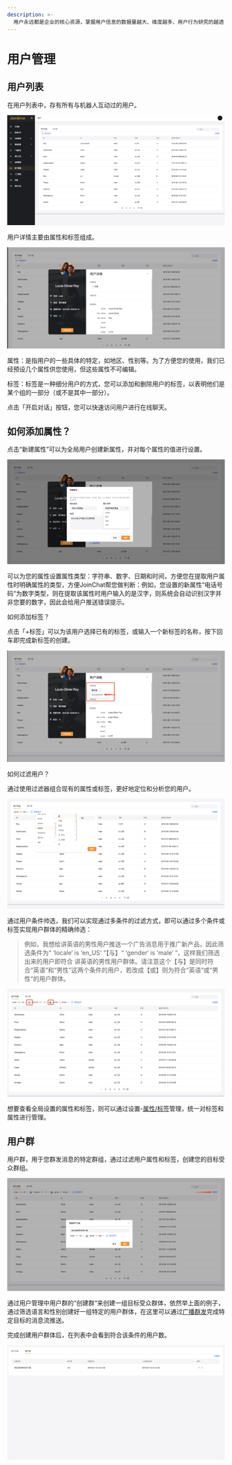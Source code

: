 ```yaml
---
description: >-
  用户永远都是企业的核心资源，掌握用户信息的数据量越大、维度越多、用户行为研究的越透，对您的业务发展帮助越大。因此「用户」功能模块作为您最核心的资产，用于帮您管理所有用户。
---
```


# 用户管理

## 用户列表

在用户列表中，存有所有与机器人互动过的用户。

![&#x7528;&#x6237;&#x5217;&#x8868;](../.gitbook/assets/image%20%2828%29.png)

用户详情主要由属性和标签组成。

![&#x7528;&#x6237;&#x8BE6;&#x60C5;](../.gitbook/assets/image%20%2813%29.png)

属性：是指用户的一些具体的特定，如地区、性别等。为了方便您的使用，我们已经预设几个属性供您使用，但这些属性不可编辑。

标签：标签是一种细分用户的方式，您可以添加和删除用户的标签，以表明他们是某个组的一部分（或不是其中一部分）。

点击「开启对话」按钮，您可以快速访问用户进行在线聊天。 

## 如何添加属性？

点击“新建属性”可以为全局用户创建新属性，并对每个属性的值进行设置。

![&#x8BBE;&#x7F6E;&#x65B0;&#x5C5E;&#x6027;](../.gitbook/assets/image%20%2836%29.png)

可以为您的属性设置属性类型：字符串、数字、日期和时间，方便您在提取用户属性时明确属性的类型，方便JoinChat帮您做判断：例如，您设置的新属性“电话号码“为数字类型，则在提取该属性时用户输入的是汉字，则系统会自动识别汉字并非您要的数字，因此会给用户推送错误提示。

如何添加标签？

点击「+标签」可以为该用户选择已有的标签，或输入一个新标签的名称，按下回车即完成新标签的创建。

![&#x6DFB;&#x52A0;&#x6807;&#x7B7E;](../.gitbook/assets/image%20%2855%29.png)

如何过滤用户？

通过使用过滤器组合现有的属性或标签，更好地定位和分析您的用户。

![&#x7528;&#x6237;&#x7B5B;&#x9009;](../.gitbook/assets/image%20%28135%29.png)

通过用户条件帅选，我们可以实现通过多条件的过滤方式，即可以通过多个条件或标签实现用户群体的精确帅选：

> 例如，我想给讲英语的男性用户推送一个广告消息用于推广新产品，因此筛选条件为“ ‘locale‘ is ‘en\_US‘ “【与】“ ‘gender‘ is ‘male‘ “，这样我们筛选出来的用户即符合 讲英语的男性用户群体。请注意这个【与】是同时符合“英语“和“男性“这两个条件的用户，若改成【或】则为符合“英语“或“男性“的用户群体。

![&#x6761;&#x4EF6;&#x7B5B;&#x9009;](../.gitbook/assets/image%20%2822%29.png)

想要查看全局设置的属性和标签，则可以通过设置-[属性/标签](she-zhi/shu-xing-biao-qian.md)管理，统一对标签和属性进行管理。

## 用户群

用户群，用于您群发消息的特定群组，通过过滤用户属性和标签，创建您的目标受众群组。

![&#x521B;&#x5EFA;&#x7FA4;](../.gitbook/assets/image%20%28105%29.png)

通过用户管理中用户群的“创建群“来创建一组目标受众群体，依然举上面的例子，通过筛选语言和性别创建好一组特定的用户群体，在这里可以通过[广播群发](zhi-neng-ying-xiao/guang-bo-qun-fa.md)完成特定目标的消息流推送。

完成创建用户群体后，在列表中会看到符合该条件的用户数。

![&#x7528;&#x6237;&#x7FA4;](../.gitbook/assets/image%20%28119%29.png)



